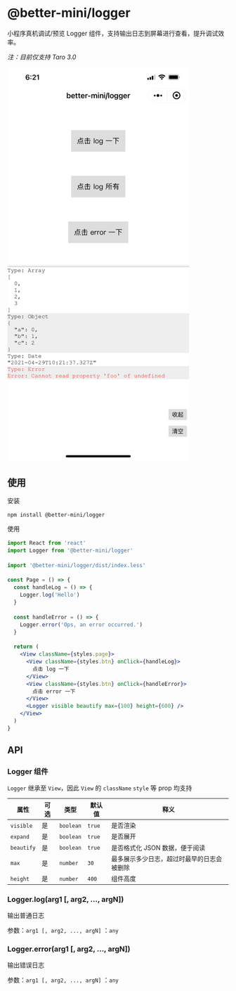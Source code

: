 # @better-mini/logger

小程序真机调试/预览 Logger 组件，支持输出日志到屏幕进行查看，提升调试效率。

_注：目前仅支持 Taro 3.0_

<img width="414" src="./assets/screenshot.png" />

## 使用

安装

```
npm install @better-mini/logger
```

使用

```jsx
import React from 'react'
import Logger from '@better-mini/logger'

import '@better-mini/logger/dist/index.less'

const Page = () => {
  const handleLog = () => {
    Logger.log('Hello')
  }

  const handleError = () => {
    Logger.error('Ops, an error occurred.')
  }

  return (
    <View className={styles.page}>
      <View className={styles.btn} onClick={handleLog}>
        点击 log 一下
      </View>
      <View className={styles.btn} onClick={handleError}>
        点击 error 一下
      </View>
      <Logger visible beautify max={100} height={600} />
    </View>
  )
}
```

## API

### Logger 组件

`Logger` 继承至 `View`，因此 `View` 的 `className` `style` 等 prop 均支持

| 属性       | 可选 | 类型      | 默认值 | 释义                                       |
| ---------- | ---- | --------- | ------ | ------------------------------------------ |
| `visible`  | 是   | `boolean` | `true` | 是否渲染                                   |
| `expand`   | 是   | `boolean` | `true` | 是否展开                                   |
| `beautify` | 是   | `boolean` | `true` | 是否格式化 JSON 数据，便于阅读             |
| `max`      | 是   | `number`  | `30`   | 最多展示多少日志，超过时最早的日志会被删除 |
| `height`   | 是   | `number`  | `400`  | 组件高度                                   |

### Logger.log(arg1 [, arg2, ..., argN])

输出普通日志

参数：`arg1 [, arg2, ..., argN]` ：`any`

### Logger.error(arg1 [, arg2, ..., argN])

输出错误日志

参数：`arg1 [, arg2, ..., argN]` ：`any`
